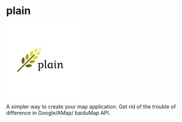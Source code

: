 # plain

![plain](./plain.png)

A simpler way to create your map application. Get rid of the trouble of difference in Google/AMap/ baiduMap API.